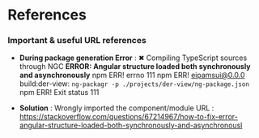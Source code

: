 # References
### Important &amp; useful URL references

- **During package generation Error** : ✖ Compiling TypeScript sources through NGC
**ERROR: Angular structure loaded both synchronously and asynchronously**
npm ERR! errno 111
npm ERR! eipamsui@0.0.0 build:der-view: `ng-packagr -p ./projects/der-view/ng-package.json`
npm ERR! Exit status 111 

- **Solution** :
    Wrongly imported the component/module
    URL : https://stackoverflow.com/questions/67214967/how-to-fix-error-angular-structure-loaded-both-synchronously-and-asynchronousl

